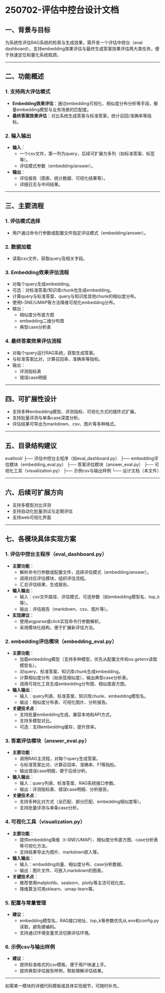 # 250702-评估中控台设计文档

## 一、背景与目标

为系统性评估RAG系统的检索与生成效果，需开发一个评估中控台（eval dashboard），支持embedding效果评估与最终生成答案效果评估两大类任务，便于快速定位和量化系统瓶颈。

---

## 二、功能概述

### 1. 支持两大评估模式
- **Embedding效果评估**：通过embedding可视化、相似度分布分析等手段，衡量embedding模型与业务场景的匹配度。
- **最终答案效果评估**：对比系统生成答案与标准答案，统计召回/准确率等指标。

### 2. 输入输出
- **输入**：
  - 一个csv文件，第一列为query，后续可扩展为多列（如标准答案、标签等）。
  - 评估模式参数（embedding/answer）。
- **输出**：
  - 评估报告（图表、统计数据、可视化结果等）。
  - 详细日志与中间结果。

---

## 三、主要流程

### 1. 评估模式选择
- 用户通过命令行参数或配置文件指定评估模式（embedding/answer）。

### 2. 数据加载
- 读取csv文件，获取query及相关字段。

### 3. Embedding效果评估流程
- 对每个query生成embedding。
- 可选：对标准答案/知识库chunk也生成embedding。
- 计算query与标准答案、query与知识库其他chunk的相似度分布。
- 使用t-SNE/UMAP等方法降维可视化embedding分布。
- 输出：
  - 相似度分布直方图
  - embedding二维分布图
  - 典型case分析表

### 4. 最终答案效果评估流程
- 对每个query运行RAG系统，获取生成答案。
- 与标准答案比对，计算召回率、准确率等指标。
- 输出：
  - 评测指标表
  - 错误case明细

---

## 四、可扩展性设计
- 支持多种embedding模型、评测指标、可视化方式的插件式扩展。
- 支持批量评测与单条case深度分析。
- 评估结果可导出为markdown、csv、图片等多种格式。

---

## 五、目录结构建议

evaltool/
  ├── 评估中控台主程序（如eval_dashboard.py）
  ├── embedding评估模块（embedding_eval.py）
  ├── 答案评估模块（answer_eval.py）
  ├── 可视化工具（visualization.py）
  ├── 示例csv与输出样例
  └── 设计文档（本文件）

---

## 六、后续可扩展方向
- 支持多模型对比评测
- 支持自动化批量测试与定期评估
- 支持web可视化界面

---

## 七、各模块具体实现方案

### 1. 评估中控台主程序（eval_dashboard.py）
- **主要功能**：
  - 解析命令行参数或配置文件，选择评估模式（embedding/answer）。
  - 调用对应评估模块，组织评估流程。
  - 汇总评估结果，生成报告。
- **输入输出**：
  - 输入：csv文件路径、评估模式、可选参数（如embedding模型名、top_k等）。
  - 输出：评估报告（markdown、csv、图片等）。
- **实现建议**：
  - 使用argparse或click实现命令行参数解析。
  - 采用模块化结构，便于扩展新评估方法。

### 2. embedding评估模块（embedding_eval.py）
- **主要功能**：
  - 加载embedding模型（支持多种模型，优先从配置文件和os.getenv读取模型名）。
  - 对query、标准答案、知识库chunk生成embedding。
  - 计算相似度分布（如余弦相似度），输出典型case分析表。
  - 调用可视化工具生成embedding分布图、相似度直方图。
- **输入输出**：
  - 输入：query列表、标准答案、知识库chunk、embedding模型名。
  - 输出：相似度分布表、可视化图片、分析报告。
- **关键技术点**：
  - 支持批量embedding生成，兼容本地和API方式。
  - 支持多模型对比。
  - 可选：支持embedding缓存，提升效率。

### 3. 答案评估模块（answer_eval.py）
- **主要功能**：
  - 调用RAG主流程，对每个query生成答案。
  - 与标准答案比对，计算召回率、准确率、F1等指标。
  - 输出错误case明细，便于后续分析。
- **输入输出**：
  - 输入：query列表、标准答案、RAG系统接口参数。
  - 输出：评测指标表、错误case明细、分析报告。
- **关键技术点**：
  - 支持多种比对方式（全匹配、部分匹配、embedding相似度等）。
  - 支持批量评测与单条case分析。

### 4. 可视化工具（visualization.py）
- **主要功能**：
  - 提供embedding降维（t-SNE/UMAP）、相似度分布直方图、case分析表等可视化方法。
  - 支持结果导出为图片、markdown嵌入等。
- **输入输出**：
  - 输入：embedding向量、相似度分布、case分析数据。
  - 输出：图片文件、可嵌入markdown的图表。
- **关键技术点**：
  - 推荐使用matplotlib、seaborn、plotly等主流可视化库。
  - 降维算法可用sklearn、umap-learn等。

### 5. 配置与常量管理
- **建议**：
  - embedding模型名、RAG接口地址、top_k等参数优先从.env和config.py读取，避免硬编码。
  - 支持通过环境变量灵活切换评估环境。

### 6. 示例csv与输出样例
- **建议**：
  - 提供标准格式的csv模板，便于用户快速上手。
  - 提供典型评估报告样例，帮助理解评估结果。

---

如需某一模块的详细代码模板或具体实现细节，可随时补充。 